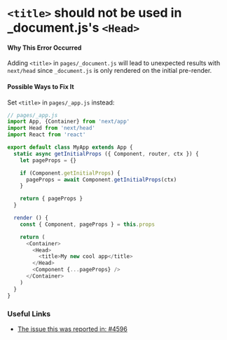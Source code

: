 # `<title>` should not be used in _document.js's `<Head>`

#### Why This Error Occurred

Adding `<title>` in `pages/_document.js` will lead to unexpected results with `next/head` since `_document.js` is only rendered on the initial pre-render.

#### Possible Ways to Fix It

Set `<title>` in `pages/_app.js` instead:

```js
// pages/_app.js
import App, {Container} from 'next/app'
import Head from 'next/head'
import React from 'react'

export default class MyApp extends App {
  static async getInitialProps ({ Component, router, ctx }) {
    let pageProps = {}

    if (Component.getInitialProps) {
      pageProps = await Component.getInitialProps(ctx)
    }

    return { pageProps }
  }

  render () {
    const { Component, pageProps } = this.props

    return (
      <Container>
        <Head>
          <title>My new cool app</title>
        </Head>
        <Component {...pageProps} />
      </Container>
    )
  }
}
```


### Useful Links

- [The issue this was reported in: #4596](https://github.com/zeit/next.js/issues/4596)
